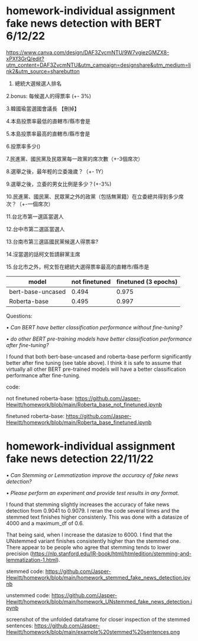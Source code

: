 # homework-individual assignment fake news detection with BERT 6/12/22

https://www.canva.com/design/DAF3ZvcmNTU/9W7vgiezGMZX8-xPXf3GrQ/edit?utm_content=DAF3ZvcmNTU&utm_campaign=designshare&utm_medium=link2&utm_source=sharebutton


1. 總統大選候選人排名

2.bonus: 每候選人的得票率 (+- 3%)

3.韓國瑜當選國會議長 【刪掉】

4.本島投票率最低的直轄市/縣市會是

5.本島投票率最高的直轄市/縣市會是

6.投票率多少() 

7.民進黨、國民黨及民眾黨每一政黨的席次數（+-3個席次）

8.選舉之後，最年輕的立委幾歲？（+- 1Y）

9.選舉之後，立委的男女比例是多少？(+-3%)

10.民進黨、國民黨、民眾黨之外的政黨（包括無黨籍）在立委總共得到多少席次？（+-一個席次）

11.台北市第一選區當選人

12.台中市第二選區當選人

13.台南市第三選區國民黨候選人得票率?

14.沒當選的話柯文哲請辭黨主席

15.台北市之外，柯文哲在總統大選得票率最高的直轄市/縣市是

| model |  not finetuned   |finetuned (3 epochs) | 
|  ---- |  ----  | ----  |
bert-base-uncased |  0.494 | 0.975 |
Roberta-base |  0.495 | 0.997 |

Questions: 

  • _Can BERT have better classification performance without fine-tuning?_
  
  • _do other BERT pre-training models have better classification performance after fine-tuning?_
  
I found that both bert-base-uncased and roberta-base perform significantly better after fine tuning (see table above). I think it is safe to assume that virtually all other BERT pre-trained models will have a better classification performance after fine-tuning.

code:

not finetuned roberta-base: https://github.com/Jasper-Hewitt/homework/blob/main/Roberta_base_not_finetuned.ipynb

finetuned roberta-base: https://github.com/Jasper-Hewitt/homework/blob/main/Roberta_base_finetuned.ipynb





# homework-individual assignment fake news detection 22/11/22

  • _Can Stemming or Lemmatization improve the accuracy of fake news detection?_
  
  • _Please perform an experiment and provide test results in any format._

I found that stemming slightly increases the accuracy of fake news detection from 0.9041 to 0.9079. I reran the code several times and the stemmed text finishes higher consistenly. This was done with a datasize of 4000 and a maximum_df of 0.6. 

That being said, when I increase the datasize to 6000. I find that the UNstemmed variant finishes consistently higher than the stemmed one. There appear to
be people who agree that stemming tends to lower precision (https://nlp.stanford.edu/IR-book/html/htmledition/stemming-and-lemmatization-1.html).

stemmed code: https://github.com/Jasper-Hewitt/homework/blob/main/homework_stemmed_fake_news_detection.ipynb 

unstemmed code: https://github.com/Jasper-Hewitt/homework/blob/main/homework_UNstemmed_fake_news_detection.ipynb

screenshot of the unfolded dataframe for closer inspection of the stemmed sentences: https://github.com/Jasper-Hewitt/homework/blob/main/example%20stemmed%20sentences.png





